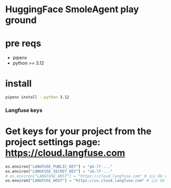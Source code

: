 # HuggingFace SmoleAgent play ground

# pre reqs
- pipenv
- python >= 3.12

# install
```bash
pipenv install --python 3.12
```

### Langfuse keys

# Get keys for your project from the project settings page: https://cloud.langfuse.com
```py
os.environ["LANGFUSE_PUBLIC_KEY"] = "pk-lf-..." 
os.environ["LANGFUSE_SECRET_KEY"] = "sk-lf-..." 
# os.environ["LANGFUSE_HOST"] = "https://cloud.langfuse.com" # 🇪🇺 EU region
os.environ["LANGFUSE_HOST"] = "https://us.cloud.langfuse.com" # 🇺🇸 US region
```